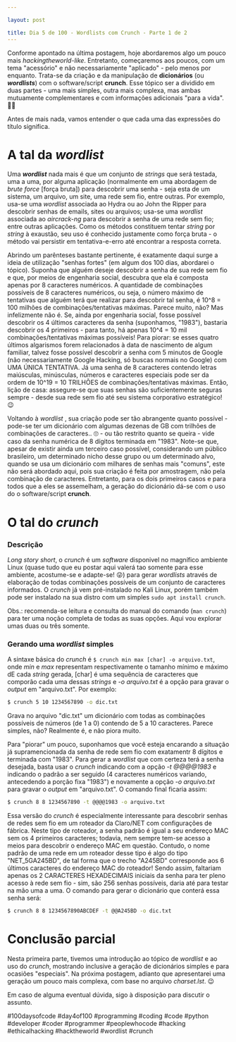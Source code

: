 ```yaml
---

layout: post

title: Dia 5 de 100 - Wordlists com Crunch - Parte 1 de 2
---
```


Conforme apontado na última postagem, hoje abordaremos algo um pouco mais _hackingtheworld-like_. Entretanto, começaremos aos poucos, com um tema "acessório" e não necessariamente "aplicado" - pelo menos por enquanto. Trata-se da criação e da manipulação de **dicionários** (ou _**wordlists**_) com o software/script **crunch**. Esse tópico ser a dividido em duas partes - uma mais simples, outra mais complexa, mas ambas mutuamente complementares e com informações adicionais "para a vida". 🏴‍☠️ 

Antes de mais nada, vamos entender o que cada uma das expressões do título significa. 

# A tal da _wordlist_

Uma _**wordlist**_ nada mais é que um conjunto de _strings_ que será testada, uma a uma, por alguma aplicação (normalmente em uma abordagem de _brute force_  [força bruta]) para descobrir uma senha - seja esta de um sistema, um arquivo, um site, uma rede sem fio, entre outras. Por exemplo, usa-se uma _wordlist_ associada ao Hydra ou ao John the Ripper para descobrir senhas de emails, sites ou arquivos; usa-se uma _wordlist_ associada ao _aircrack-ng_ para descobrir a senha de uma rede sem fio; entre outras aplicações. Como os métodos constituem tentar _string_ por _string_ à exaustão, seu uso é conhecido justamente como força bruta - o método vai persistir em tentativa-e-erro até encontrar a resposta correta.

Abrindo um parênteses bastante pertinente, é exatamente daqui surge a ideia de utilização "senhas fortes" (em algum dos 100 dias, abordarei o tópico). Suponha que alguém deseje descobrir a senha de sua rede sem fio e que, por meios de engenharia social, descubra que ela é composta apenas por 8 caracteres numéricos. A quantidade de combinações possíveis de 8 caracteres numéricos, ou seja, o número máximo de tentativas que alguém terá que realizar para descobrir tal senha, é 10^8 = 100 milhões de combinações/tentativas máximas. Parece muito, não? Mas infelizmente não é. Se, ainda por engenharia social, fosse possível descobrir os 4 últimos caracteres da senha (suponhamos, "1983"), bastaria descobrir os 4 primeiros - para tanto, há apenas 10^4 = 10 mil combinações/tentativas máximas possíveis! Para piorar: se esses quatro últimos algarismos forem relacionados à data de nascimento de algum familiar, talvez fosse possível descobrir a senha com 5 minutos de Google (não necessariamente Google Hacking, só buscas normais no Google) com UMA ÚNICA TENTATIVA. Já uma senha de 8 caracteres contendo letras maiúsculas, minúsculas, números e caracteres especiais pode ser da ordem de 10^19 = 10 TRILHÕES de combinações/tentativas máximas. Então, lição de casa: assegure-se que suas senhas são suficientemente seguras sempre - desde sua rede sem fio até seu sistema corporativo estratégico! 😉

Voltando à _wordlist_ , sua criação pode ser tão abrangente quanto possível - pode-se ter um dicionário com algumas dezenas de GB com trilhões de combinações de caracteres.. 🙄 - ou tão restrito quanto se queira - vide caso da senha numérica de 8 dígitos terminada em "1983". Note-se que, apesar de existir ainda um terceiro caso possível, considerando um público brasileiro, um determinado nicho desse grupo ou um determinado alvo, quando se usa um dicionário com milhares de senhas mais "comuns", este não será abordado aqui, pois sua criação é feita por amostragem, não pela combinação de caracteres. Entretanto, para os dois primeiros casos e para todos que a eles se assemelham, a geração do dicionário dá-se com o uso do o software/script **crunch**.

# O tal do _crunch_

### Descrição

_Long story short_, o _*crunch*_  é um _software_ disponivel no magnífico ambiente Linux (quase tudo que eu postar aqui valerá tao somente para esse ambiente, acostume-se e adapte-se! 😜) para gerar _wordlists_ através de elaboração de todas combinações possíveis de um conjunto de caracteres informados. O _crunch_ já vem pré-instalado no Kali Linux, porém também pode ser instalado na sua distro com um simples `sudo apt install crunch`. 

Obs.: recomenda-se leitura e consulta do manual do comando (`man crunch`) para ter uma noção completa de todas as suas opções. Aqui vou explorar umas duas ou três somente. 

### Gerando uma  _wordlist_ simples

A sintaxe básica do _crunch_ é `$ crunch min max [char] -o arquivo.txt`, onde _min_ e _max_ representam respectivamente o tamanho mínimo e máximo dE cada _string_ gerada, [char] é uma sequência de caracteres que comporão cada uma dessas _strings_ e _-o arquivo.txt_ é a opção para gravar o _output_ em "arquivo.txt". Por exemplo:

```bash
$ crunch 5 10 1234567890 -o dic.txt
```

Grava no arquivo "dic.txt" um dicionário com todas as combinações possíveis de números (de 1 a 0) contendo de 5 a 10 caracteres. Parece simples, não? Realmente é, e não piora muito.

Para "piorar" um pouco, suponhamos que você esteja encarando a situação já supramencionada da senha de rede sem fio com exatamentr 8 dígitos e terminada com "1983". Para gerar a _wordlist_ que com certeza terá a senha desejada, basta usar o _crunch_ indicando com a opção _-t @@@@1983_ e indicando o padrão a ser seguido (4 caracteres numéricos variando, antecedendo a porção fixa "1983") e novamente a opção _-o arquivo.txt_ para gravar o _output_ em "arquivo.txt". O comando final ficaria assim:

```bash
$ crunch 8 8 1234567890 -t @@@@1983 -o arquivo.txt
```

Essa versão do _crunch_ é especialmente interessante para descobrir senhas de redes sem fio em um roteador da Claro/NET com configurações de fábrica. Neste tipo de roteador, a senha padrão é igual a seu endereço MAC sem os 4 primeiros caracteres; todavia, nem sempre tem-se acesso a meios para descobrir o endereço MAC em questão. Contudo, o nome padrão de uma rede em um roteador desse tipo é algo do tipo "NET_5GA245BD", de tal forma que o trecho "A245BD" corresponde aos 6 últimos caracteres do endereço MAC do roteador! Sendo assim, faltariam apenas os 2 CARACTERES HEXADECIMAIS iniciais da senha para ter pleno acesso à rede sem fio - sim, são 256 senhas possíveis, daria até para testar na mão uma a uma. O comando para gerar o dicionário que conterá essa senha será:

```bash
$ crunch 8 8 1234567890ABCDEF -t @@A245BD -o dic.txt
```

# Conclusão parcial

Nesta primeira parte, tivemos uma introdução ao tópico de _wordlist_ e ao uso do _crunch_, mostrando inclusive a geração de dicionários simples e para ocasiões "especiais". Na próxima postagem, adianto que apresentarei uma geração um pouco mais complexa, com base no arquivo _charset.lst_. 😉

Em caso de alguma eventual dúvida, sigo à disposição para discutir o assunto.

#100daysofcode #day4of100 #programming #coding #code #python #developer #coder #programmer #peoplewhocode #hacking #ethicalhacking #hacktheworld #wordlist #crunch

